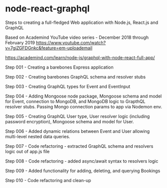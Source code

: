 # node-react-graphql
Steps to creating a full-fledged Web application with Node.js, React.js and GraphQL

Based on Academind YouTube video series - December 2018 through February 2019
https://www.youtube.com/watch?v=7giZGFDGnkc&feature=em-uploademail

https://academind.com/learn/node-js/graphql-with-node-react-full-app/

Step 001 - Creating a barebones Express application

Step 002 - Creating barebones GraphQL schema and resolver stubs

Step 003 - Creating GraphQL types for Event and EventInput

Step 004 - Adding Mongoose node package, Mongoose schema and model for Event, connection to MongoDB, and MongoDB logic to GrapthQL resolver stubs. Passing Mongo connection params to app via Nodemon env.

Step 005 - Creating GraphQL User type, User resolver logic (including password encryption), Mongoose schema and model for User.

Step 006 - Added dynamic relations between Event and User allowing multi-level nested data queries.

Step 007 - Code refactoring - extracted GraphQL schema and resolvers logic out of app.js file 

Step 008 - Code refactoring - added async/await syntax to resolvers logic

Step 009 - Added functionality for adding, deleting, and querying Bookings

Step 010 - Code refactoring and clean-up
